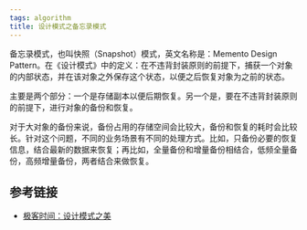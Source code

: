 ```yaml
---
tags: algorithm
title: 设计模式之备忘录模式
---
```

备忘录模式，也叫快照（Snapshot）模式，英文名称是：Memento Design Pattern。在《设计模式》中的定义：在不违背封装原则的前提下，捕获一个对象的内部状态，并在该对象之外保存这个状态，以便之后恢复对象为之前的状态。

主要是两个部分：一个是存储副本以便后期恢复。另一个是，要在不违背封装原则的前提下，进行对象的备份和恢复。

对于大对象的备份来说，备份占用的存储空间会比较大，备份和恢复的耗时会比较长。针对这个问题，不同的业务场景有不同的处理方式。比如，只备份必要的恢复信息，结合最新的数据来恢复；再比如，全量备份和增量备份相结合，低频全量备份，高频增量备份，两者结合来做恢复。

## 参考链接
- [极客时间：设计模式之美](https://time.geekbang.org/column/article/223947)